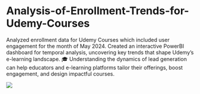 # Analysis-of-Enrollment-Trends-for-Udemy-Courses

Analyzed enrollment data for Udemy Courses which included user engagement for the month of May 2024. Created an interactive PowerBI dashboard for temporal analysis, uncovering key trends that shape Udemy’s e-learning landscape. 🎓
Understanding the dynamics of lead generation can help educators and e-learning platforms tailor their offerings, boost engagement, and design impactful courses.

<img src="https://media.licdn.com/dms/image/v2/D4D22AQG3_ujSXtV01Q/feedshare-shrink_800/B4DZSOwHDPGUAk-/0/1737561765047?e=1741219200&v=beta&t=v_HjeAsclu4RO1amFm09KjeFLS96qHsw8F1sxrNZUss">


